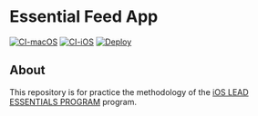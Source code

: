 # Essential Feed App

[![CI-macOS](https://github.com/OscarSantosGH/EssentialFeed/actions/workflows/CI-macOS.yml/badge.svg)](https://github.com/OscarSantosGH/EssentialFeed/actions/workflows/CI-macOS.yml)
[![CI-iOS](https://github.com/OscarSantosGH/EssentialFeed/actions/workflows/CI-iOS.yml/badge.svg)](https://github.com/OscarSantosGH/EssentialFeed/actions/workflows/CI-iOS.yml)
[![Deploy](https://github.com/OscarSantosGH/EssentialFeed/actions/workflows/Deploy.yml/badge.svg)](https://github.com/OscarSantosGH/EssentialFeed/actions/workflows/Deploy.yml)

## About

This repository is for practice the methodology of the [iOS LEAD ESSENTIALS PROGRAM](https://iosacademy.essentialdeveloper.com/p/ios-lead-essentials/) program.
